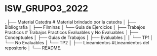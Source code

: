 # ISW_GRUPO3_2022
.
├── Material Catedra         # Material brindado por la catedra
│   ├── Bibliografia
│   ├── Filminas
│   └── Guia de Ejercicios
│
├── Trabajos Practicos       # Trabajos Practicos Evaluables y No Evaluables
│   ├── Conceptuales
│   ├── Guias de Trabajos
│   ├── Evaluables
│   │   └── TP1
│   └── No Evaluables
│       └── TP2
│
├── Lineamientos             #Lineamientos del repositorio
│
└── README.
